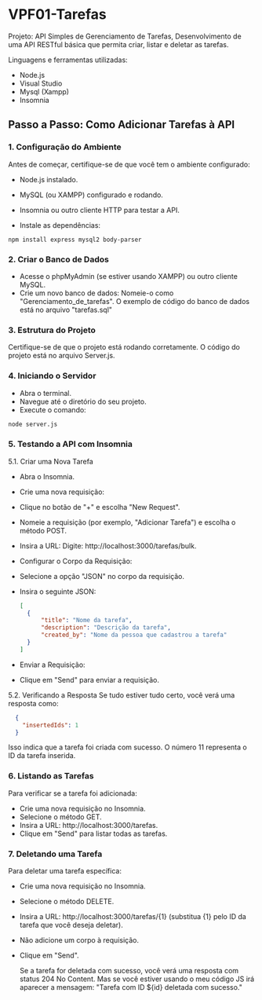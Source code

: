 # VPF01-Tarefas
Projeto: API Simples de Gerenciamento de Tarefas, Desenvolvimento de uma API RESTful básica que permita criar, listar e deletar as tarefas. 

Linguagens e ferramentas utilizadas:
- Node.js
- Visual Studio
- Mysql (Xampp)
- Insomnia

## Passo a Passo: Como Adicionar Tarefas à API
### 1. Configuração do Ambiente
Antes de começar, certifique-se de que você tem o ambiente configurado:

- Node.js instalado.
- MySQL (ou XAMPP) configurado e rodando.
- Insomnia ou outro cliente HTTP para testar a API.

- Instale as dependências:

```node
npm install express mysql2 body-parser
```

### 2. Criar o Banco de Dados
- Acesse o phpMyAdmin (se estiver usando XAMPP) ou outro cliente MySQL.
- Crie um novo banco de dados: Nomeie-o como "Gerenciamento_de_tarefas".
O exemplo de código do banco de dados está no arquivo "tarefas.sql"

### 3. Estrutura do Projeto
Certifique-se de que o projeto está rodando corretamente. O código do projeto está no arquivo Server.js.

### 4. Iniciando o Servidor
- Abra o terminal.
- Navegue até o diretório do seu projeto.
- Execute o comando:

```bash
node server.js
```

### 5. Testando a API com Insomnia
5.1. Criar uma Nova Tarefa
- Abra o Insomnia.
- Crie uma nova requisição:
- Clique no botão de "+" e escolha "New Request".
- Nomeie a requisição (por exemplo, "Adicionar Tarefa") e escolha o método POST.
- Insira a URL: Digite: http://localhost:3000/tarefas/bulk.
- Configurar o Corpo da Requisição:
- Selecione a opção "JSON" no corpo da requisição.
- Insira o seguinte JSON:

  ```json
  [
    {
        "title": "Nome da tarefa",
        "description": "Descrição da tarefa",
        "created_by": "Nome da pessoa que cadastrou a tarefa"
    }
  ]
  ```

- Enviar a Requisição:
- Clique em "Send" para enviar a requisição.

5.2. Verificando a Resposta
Se tudo estiver tudo certo, você verá uma resposta como:

```json
  {
    "insertedIds": 1
  }
  ```

Isso indica que a tarefa foi criada com sucesso. O número 11 representa o ID da tarefa inserida.

### 6. Listando as Tarefas
Para verificar se a tarefa foi adicionada:

- Crie uma nova requisição no Insomnia.
- Selecione o método GET.
- Insira a URL: http://localhost:3000/tarefas.
- Clique em "Send" para listar todas as tarefas.

### 7. Deletando uma Tarefa
Para deletar uma tarefa específica:

- Crie uma nova requisição no Insomnia.
- Selecione o método DELETE.
- Insira a URL: http://localhost:3000/tarefas/{1} (substitua {1} pelo ID da tarefa que você deseja deletar).
- Não adicione um corpo à requisição.
- Clique em "Send".

  Se a tarefa for deletada com sucesso, você verá uma resposta com status 204 No Content.
  Mas se você estiver usando o meu código JS irá aparecer a mensagem: "Tarefa com ID ${id} deletada com sucesso."

